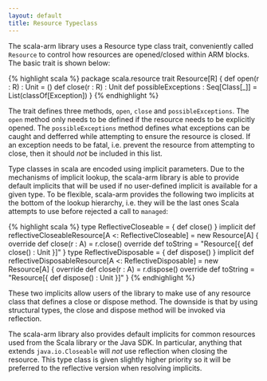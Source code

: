 ```yaml
---
layout: default
title: Resource Typeclass
---
```

The scala-arm library uses a Resource type class trait, conveniently called `Resource` to control how resources are opened/closed within ARM blocks.   The basic trait is shown below:


{% highlight scala %}
package scala.resource
trait Resource[R] {
  def open(r : R) : Unit = ()
  def close(r : R) : Unit
  def possibleExceptions : Seq[Class[_]] = List(classOf[Exception])
}
{% endhighlight %}

The trait defines three methods, `open`, `close` and `possibleExceptions`.  The `open` method only needs to be defined if the resource needs to be explicitly opened.   The `possibleExceptions` method defines what exceptions can be caught and defferred while attempting to ensure the resource is closed.   If an exception needs to be fatal, i.e. prevent the resource from attempting to close, then it should *not* be included in this list.

Type classes in scala are encoded using implicit parameters.   Due to the mechanisms of implicit lookup, the scala-arm library is able to provide default implicits that will be used if no user-defined implicit is available for a given type.   To be flexible, scala-arm provides the following two implicits at the bottom of the lookup hierarchy, i.e. they will be the last ones Scala attempts to use before rejected a call to `managed`:

{% highlight scala %}
  type ReflectiveCloseable = { def close() }
  implicit def reflectiveCloseableResource[A <: ReflectiveCloseable] = new Resource[A] {
    override def close(r : A) = r.close()
    override def toString = "Resource[{ def close() : Unit }]"
  }
  type ReflectiveDisposable = { def dispose() }
  implicit def reflectiveDisposableResource[A <: ReflectiveDisposable] = new Resource[A] {
    override def close(r : A) = r.dispose()
    override def toString = "Resource[{ def dispose() : Unit }]"
  }
{% endhighlight %}

These two implicits allow users of the library to make use of any resource class that defines a close or dispose method.  The downside is that by using structural types, the close and dispose method will be invoked via reflection.

The scala-arm library also provides default implicits for common resources used from the Scala library or the Java SDK.  In particular, anything that extends `java.io.Closeable` will *not* use reflection when closing the resource.  This type class is given slightly higher priority so it will be preferred to the reflective version when resolving implicits.
